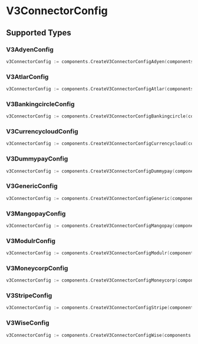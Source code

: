 # V3ConnectorConfig


## Supported Types

### V3AdyenConfig

```go
v3ConnectorConfig := components.CreateV3ConnectorConfigAdyen(components.V3AdyenConfig{/* values here */})
```

### V3AtlarConfig

```go
v3ConnectorConfig := components.CreateV3ConnectorConfigAtlar(components.V3AtlarConfig{/* values here */})
```

### V3BankingcircleConfig

```go
v3ConnectorConfig := components.CreateV3ConnectorConfigBankingcircle(components.V3BankingcircleConfig{/* values here */})
```

### V3CurrencycloudConfig

```go
v3ConnectorConfig := components.CreateV3ConnectorConfigCurrencycloud(components.V3CurrencycloudConfig{/* values here */})
```

### V3DummypayConfig

```go
v3ConnectorConfig := components.CreateV3ConnectorConfigDummypay(components.V3DummypayConfig{/* values here */})
```

### V3GenericConfig

```go
v3ConnectorConfig := components.CreateV3ConnectorConfigGeneric(components.V3GenericConfig{/* values here */})
```

### V3MangopayConfig

```go
v3ConnectorConfig := components.CreateV3ConnectorConfigMangopay(components.V3MangopayConfig{/* values here */})
```

### V3ModulrConfig

```go
v3ConnectorConfig := components.CreateV3ConnectorConfigModulr(components.V3ModulrConfig{/* values here */})
```

### V3MoneycorpConfig

```go
v3ConnectorConfig := components.CreateV3ConnectorConfigMoneycorp(components.V3MoneycorpConfig{/* values here */})
```

### V3StripeConfig

```go
v3ConnectorConfig := components.CreateV3ConnectorConfigStripe(components.V3StripeConfig{/* values here */})
```

### V3WiseConfig

```go
v3ConnectorConfig := components.CreateV3ConnectorConfigWise(components.V3WiseConfig{/* values here */})
```

